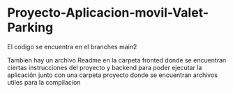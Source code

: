 # Proyecto-Aplicacion-movil-Valet-Parking

El codigo se encuentra en el branches main2

Tambien hay un archivo Readme en la carpeta fronted donde se encuentran ciertas instrucciones del proyecto y backend para poder ejecutar la aplicación junto con una carpeta proyecto donde se encuentran archivos utiles para la compilacion
